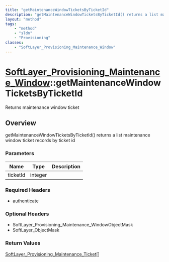 ```yaml
---
title: "getMaintenanceWindowTicketsByTicketId"
description: "getMaintenanceWindowTicketsByTicketId() returns a list maintenance window ticket records by ticket id"
layout: "method"
tags:
    - "method"
    - "sldn"
    - "Provisioning"
classes:
    - "SoftLayer_Provisioning_Maintenance_Window"
---
```

# [SoftLayer_Provisioning_Maintenance_Window](/reference/services/SoftLayer_Provisioning_Maintenance_Window)::getMaintenanceWindowTicketsByTicketId

Returns maintenance window ticket


## Overview 
getMaintenanceWindowTicketsByTicketId() returns a list maintenance window ticket records by ticket id 

### Parameters 
|Name | Type | Description |
| --- | --- | --- |
|ticketId| integer| |


### Required Headers
* authenticate

### Optional Headers
* SoftLayer_Provisioning_Maintenance_WindowObjectMask
* SoftLayer_ObjectMask

### Return Values
<a href='/reference/datatypes/SoftLayer_Provisioning_Maintenance_Ticket'>SoftLayer_Provisioning_Maintenance_Ticket[] </a>

